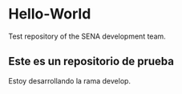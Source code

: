# Hello-World
Test repository of the SENA development team.

## Este es un repositorio de prueba

Estoy desarrollando la rama develop.
